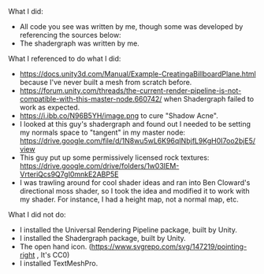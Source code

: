 What I did:
 - All code you see was written by me, though some was developed by referencing the sources below:
 - The shadergraph was written by me.

What I referenced to do what I did:
 - https://docs.unity3d.com/Manual/Example-CreatingaBillboardPlane.html because I've never built a mesh from scratch before.
 - https://forum.unity.com/threads/the-current-render-pipeline-is-not-compatible-with-this-master-node.660742/ when Shadergraph failed to work as expected.
 - https://i.ibb.co/N96B5YH/image.png to cure "Shadow Acne".
 - I looked at this guy's shadergraph and found out I needed to be setting my normals space to "tangent" in my master node: https://drive.google.com/file/d/1N8wu5wL6K96qINbjfL9KgH0I7oo2bjE5/view
 - This guy put up some permissively licensed rock textures: https://drive.google.com/drive/folders/1w03IEM-VrteriQcs9Q7gI0mnkE2ABP5E
 - I was trawling around for cool shader ideas and ran into Ben Cloward's directional moss shader, so I took the idea and modified it to work with my shader. For instance, I had a height map, not a normal map, etc.

What I did not do:
 - I installed the Universal Rendering Pipeline package, built by Unity.
 - I installed the Shadergraph package, built by Unity.
 - The open hand icon. (https://www.svgrepo.com/svg/147219/pointing-right , It's CC0)
 - I installed TextMeshPro.
